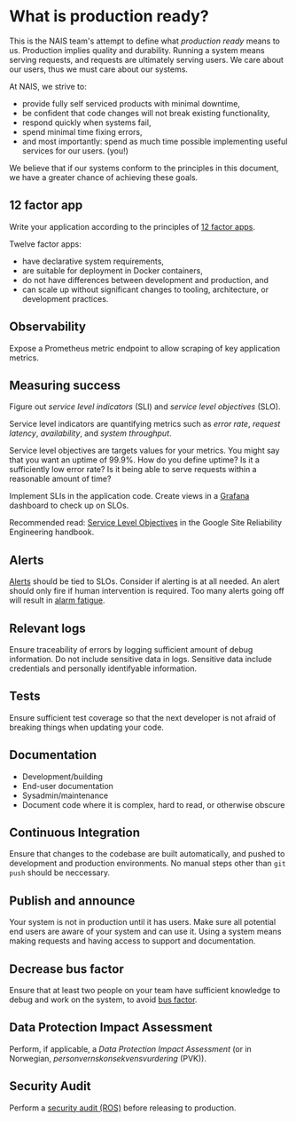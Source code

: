 # What is production ready?

This is the NAIS team's attempt to define what _production ready_ means to us.
Production implies quality and durability. Running a system means serving
requests, and requests are ultimately serving users. We care about our users,
thus we must care about our systems.

At NAIS, we strive to:

* provide fully self serviced products with minimal downtime,
* be confident that code changes will not break existing functionality,
* respond quickly when systems fail,
* spend minimal time fixing errors,
* and most importantly: spend as much time possible implementing useful services for our users. (you!)

We believe that if our systems conform to the principles in this document, we have a greater chance of achieving these goals.

## 12 factor app
Write your application according to the principles of [12 factor apps](https://12factor.net/).

Twelve factor apps:

* have declarative system requirements,
* are suitable for deployment in Docker containers,
* do not have differences between development and production, and
* can scale up without significant changes to tooling, architecture, or development practices.

## Observability
Expose a Prometheus metric endpoint to allow scraping of key application metrics.

## Measuring success
Figure out _service level indicators_ (SLI) and _service level objectives_ (SLO).

Service level indicators are quantifying metrics such as _error rate_, _request
latency_, _availability_, and _system throughput_.

Service level objectives are targets values for your metrics. You might say
that you want an uptime of 99.9%. How do you define uptime? Is it a
sufficiently low error rate? Is it being able to serve requests within a
reasonable amount of time?

Implement SLIs in the application code. Create views in a
[Grafana](https://grafana.nais.io) dashboard to check up on SLOs.

Recommended read: [Service Level
Objectives](https://sre.google/sre-book/service-level-objectives/) in the
Google Site Reliability Engineering handbook.

## Alerts
[Alerts](https://doc.nais.io/observability/alerts/) should be tied to SLOs.
Consider if alerting is at all needed. An alert should only fire if human intervention is required.
Too many alerts going off will result in [alarm fatigue](https://en.wikipedia.org/wiki/Alarm_fatigue).

## Relevant logs
Ensure traceability of errors by logging sufficient amount of debug information.
Do not include sensitive data in logs. Sensitive data include credentials and
personally identifyable information.

## Tests
Ensure sufficient test coverage so that the next developer is not afraid of
breaking things when updating your code.

## Documentation
* Development/building
* End-user documentation
* Sysadmin/maintenance
* Document code where it is complex, hard to read, or otherwise obscure

## Continuous Integration
Ensure that changes to the codebase are built automatically, and pushed to
development and production environments. No manual steps other than `git push`
should be neccessary.

## Publish and announce
Your system is not in production until it has users.
Make sure all potential end users are aware of your system and can use it.
Using a system means making requests and having access to support and documentation.

## Decrease bus factor
Ensure that at least two people on your team have sufficient knowledge to debug
and work on the system, to avoid [bus factor](https://en.wikipedia.org/wiki/Bus_factor).

## Data Protection Impact Assessment
Perform, if applicable, a _Data Protection Impact Assessment_ (or in Norwegian, _personvernskonsekvensvurdering_ (PVK)).

## Security Audit
Perform a [security audit (ROS)](https://doc.nais.io/clusters/migrating-to-gcp/#ros) before releasing to production.
